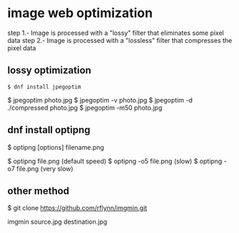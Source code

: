 # image web optimization


step 1.-    Image is processed with a "lossy" filter that eliminates some pixel data
step 2.-    Image is processed with a "lossless" filter that compresses the pixel data



## lossy optimization

	$ dnf install jpegoptim


$ jpegoptim photo.jpg 
$ jpegoptim -v photo.jpg 
$ jpegoptim -d ./compressed photo.jpg 
$ jpegoptim -m50 photo.jpg 


## dnf install optipng 

$ optipng [options] filename.png

$ optipng file.png		(default speed)
$ optipng -o5 file.png		(slow)
$ optipng -o7 file.png		(very slow)





## other method
$ git clone https://github.com/rflynn/imgmin.git


imgmin source.jpg destination.jpg
